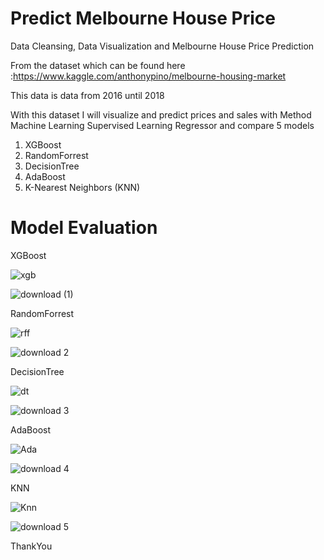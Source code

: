 # Predict Melbourne House Price
Data Cleansing, Data Visualization and Melbourne House Price Prediction

From the dataset which can be found here :https://www.kaggle.com/anthonypino/melbourne-housing-market

This data is data from 2016 until 2018

With this dataset I will visualize and predict prices and sales with Method Machine Learning Supervised Learning Regressor and compare 5 models

1. XGBoost
2. RandomForrest
3. DecisionTree
4. AdaBoost
5. K-Nearest Neighbors (KNN)

# Model Evaluation

XGBoost

![xgb](https://user-images.githubusercontent.com/44828347/104028205-09eb7880-51fb-11eb-9425-021acaedceea.jpg)

![download (1)](https://user-images.githubusercontent.com/44828347/104028228-0f48c300-51fb-11eb-9807-e13180c3d20f.png)

RandomForrest

![rff](https://user-images.githubusercontent.com/44828347/104028244-1374e080-51fb-11eb-8f53-cd9bfaa8c22f.jpg)

![download 2](https://user-images.githubusercontent.com/44828347/104028266-18399480-51fb-11eb-83b6-6ac97f1ac0c9.png)

DecisionTree

![dt](https://user-images.githubusercontent.com/44828347/104028272-1bcd1b80-51fb-11eb-92d1-1b2a8f03efe0.jpg)

![download 3](https://user-images.githubusercontent.com/44828347/104028282-1f60a280-51fb-11eb-907e-5679e7269469.png)

AdaBoost

![Ada](https://user-images.githubusercontent.com/44828347/104076504-d8010300-5248-11eb-881e-84cf3a59da01.jpg)

![download 4](https://user-images.githubusercontent.com/44828347/104076518-de8f7a80-5248-11eb-93a4-d7584f87159f.png)

KNN

![Knn](https://user-images.githubusercontent.com/44828347/104076507-d9323000-5248-11eb-9051-5f5bdd5ee5f2.jpg)

![download 5](https://user-images.githubusercontent.com/44828347/104076519-df281100-5248-11eb-8732-13e5dfde0a82.png)

ThankYou









